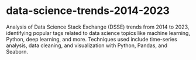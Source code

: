 # data-science-trends-2014-2023
Analysis of Data Science Stack Exchange (DSSE) trends from 2014 to 2023, identifying popular tags related to data science topics like machine learning, Python, deep learning, and more. Techniques used include time-series analysis, data cleaning, and visualization with Python, Pandas, and Seaborn.
